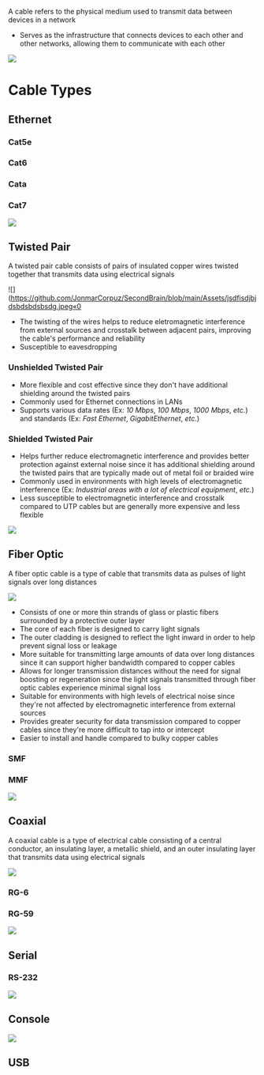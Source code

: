 A cable refers to the physical medium used to transmit data between devices in a network

* Serves as the infrastructure that connects devices to each other and other networks, allowing them to communicate with each other

![](https://github.com/JonmarCorpuz/SecondBrain/blob/main/Assets/Whitespace.png)

# Cable Types

## Ethernet

### Cat5e

### Cat6

### Cata

### Cat7

![](https://github.com/JonmarCorpuz/SecondBrain/blob/main/Assets/Whitespace.png)

## Twisted Pair

A twisted pair cable consists of pairs of insulated copper wires twisted together that transmits data using electrical signals

![](https://github.com/JonmarCorpuz/SecondBrain/blob/main/Assets/jsdfisdjbjdsbdsbdsbsdg.jpeg«0

* The twisting of the wires helps to reduce eletromagnetic interference from external sources and crosstalk between adjacent pairs, improving the cable's performance and reliability
* Susceptible to eavesdropping

### Unshielded Twisted Pair

* More flexible and cost effective since they don't have additional shielding around the twisted pairs
* Commonly used for Ethernet connections in LANs
* Supports various data rates (Ex: *10 Mbps*, *100 Mbps*, *1000 Mbps*, *etc.*) and standards (Ex: *Fast Ethernet*, *GigabitEthernet*, *etc.*) 

### Shielded Twisted Pair

* Helps further reduce electromagnetic interference and provides better protection against external noise since it has additional shielding around the twisted pairs that are typically made out of metal foil or braided wire
* Commonly used in environments with high levels of electromagnetic interference (Ex: *Industrial areas with a lot of electrical equipment*, *etc.*)
* Less susceptible to electromagnetic interference and crosstalk compared to UTP cables but are generally more expensive and less flexible

![](https://github.com/JonmarCorpuz/SecondBrain/blob/main/Assets/Whitespace.png)

## Fiber Optic

A fiber optic cable is a type of cable that transmits data as pulses of light signals over long distances

![](https://github.com/JonmarCorpuz/SecondBrain/blob/main/Assets/0510-fiber-closeup-left.jpg)

* Consists of one or more thin strands of glass or plastic fibers surrounded by a protective outer layer
* The core of each fiber is designed to carry light signals
* The outer cladding is designed to reflect the light inward in order to help prevent signal loss or leakage
* More suitable for transmitting large amounts of data over long distances since it can support higher bandwidth compared to copper cables
* Allows for longer transmission distances without the need for signal boosting or regeneration since the light signals transmitted through fiber optic cables experience minimal signal loss
* Suitable for environments with high levels of electrical noise since they're not affected by electromagnetic interference from external sources
* Provides greater security for data transmission compared to copper cables since they're more difficult to tap into or intercept
* Easier to install and handle compared to bulky copper cables

### SMF

### MMF

![](https://github.com/JonmarCorpuz/SecondBrain/blob/main/Assets/Whitespace.png)

## Coaxial 

A coaxial cable is a type of electrical cable consisting of a central conductor, an insulating layer, a metallic shield, and an outer insulating layer that transmits data using electrical signals

![](https://github.com/JonmarCorpuz/SecondBrain/blob/main/Assets/CoaxialCable-660x330.jpg)

### RG-6

### RG-59

![](https://github.com/JonmarCorpuz/SecondBrain/blob/main/Assets/Whitespace.png)

## Serial

### RS-232

![](https://github.com/JonmarCorpuz/SecondBrain/blob/main/Assets/Whitespace.png)

## Console 

![](https://github.com/JonmarCorpuz/SecondBrain/blob/main/Assets/Whitespace.png)

## USB
